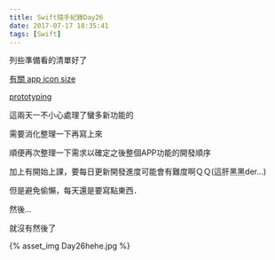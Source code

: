 ```yaml
---
title: Swift隨手紀錄Day26
date: 2017-07-17 18:35:41
tags: [Swift]
---
```


列些準備看的清單好了

[ 有關 app icon size ]( https://developer.apple.com/ios/human-interface-guidelines/graphics/app-icon/ )

[ prototyping ]( https://marvelapp.com/features/ )

這兩天一不小心處理了蠻多新功能的

需要消化整理一下再寫上來

順便再次整理一下需求以確定之後整個APP功能的開發順序

加上有開始上課，要每日更新開發進度可能會有難度啊ＱＱ(這肝黑黑der...)

但是避免偷懶，每天還是要寫點東西．

然後...

<!--more-->

就沒有然後了 

{% asset_img Day26hehe.jpg %}


